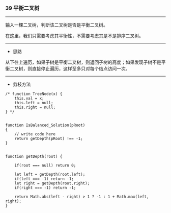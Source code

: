 ### 39 平衡二叉树

---

输入一棵二叉树，判断该二叉树是否是平衡二叉树。

在这里，我们只需要考虑其平衡性，不需要考虑其是不是排序二叉树。

---

* 思路

从下往上遍历，如果子树是平衡二叉树，则返回子树的高度；如果发现子树不是平衡二叉树，则直接停止遍历，这样至多只对每个结点访问一次。

---

* 剪枝方法

``` JS
/* function TreeNode(x) {
    this.val = x;
    this.left = null;
    this.right = null;
} */


function IsBalanced_Solution(pRoot)
{
    // write code here
    return getDepth(pRoot) !== -1;
}


function getDepth(root) {
    
    if(root === null) return 0;
    
    let left = getDepth(root.left);
    if(left === -1) return -1;
    let right = getDepth(root.right);
    if(right === -1) return -1;
    
    return Math.abs(left - right) > 1 ? -1 : 1 + Math.max(left, right);
}
```
